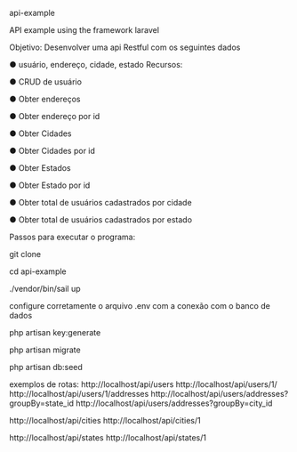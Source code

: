 api-example 

API example using the framework laravel 

Objetivo: Desenvolver uma api Restful com os seguintes dados


● usuário, endereço, cidade, estado
Recursos:

● CRUD de usuário

● Obter endereços

● Obter endereço por id

● Obter Cidades

● Obter Cidades por id

● Obter Estados

● Obter Estado por id

● Obter total de usuários cadastrados por cidade

● Obter total de usuários cadastrados por estado


Passos para executar o programa:

git clone 

cd api-example

./vendor/bin/sail up

configure corretamente o arquivo .env com a conexão com o banco de dados

php artisan key:generate

php artisan migrate

php artisan db:seed



exemplos de rotas:
http://localhost/api/users
http://localhost/api/users/1/
http://localhost/api/users/1/addresses
http://localhost/api/users/addresses?groupBy=state_id
http://localhost/api/users/addresses?groupBy=city_id



http://localhost/api/cities
http://localhost/api/cities/1


http://localhost/api/states
http://localhost/api/states/1




